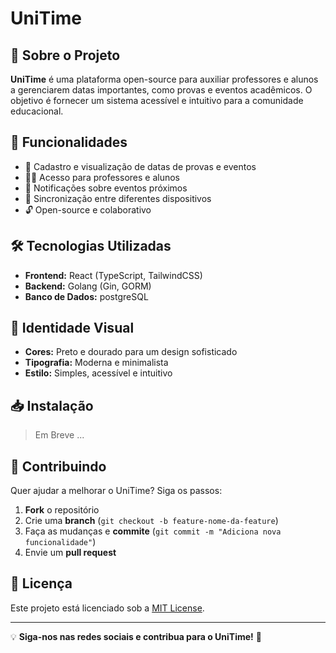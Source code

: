 # UniTime

## 📌 Sobre o Projeto

**UniTime** é uma plataforma open-source para auxiliar professores e alunos a gerenciarem datas importantes, como provas e eventos acadêmicos. O objetivo é fornecer um sistema acessível e intuitivo para a comunidade educacional.

## 🚀 Funcionalidades

- 📅 Cadastro e visualização de datas de provas e eventos
- 👩‍🏫 Acesso para professores e alunos
- 🔔 Notificações sobre eventos próximos
- 🔄 Sincronização entre diferentes dispositivos
- 🔓 Open-source e colaborativo

## 🛠️ Tecnologias Utilizadas

- **Frontend:** React (TypeScript, TailwindCSS)
- **Backend:** Golang (Gin, GORM)  
- **Banco de Dados:** postgreSQL

## 🎨 Identidade Visual

- **Cores:** Preto e dourado para um design sofisticado
- **Tipografia:** Moderna e minimalista
- **Estilo:** Simples, acessível e intuitivo

## 📥 Instalação

> Em Breve ...
<!-- ```bash
git clone https://github.com/seu-usuario/unitime.git
cd unitime
npm install
npm run dev
``` -->

## 🤝 Contribuindo

Quer ajudar a melhorar o UniTime? Siga os passos:
1. **Fork** o repositório
2. Crie uma **branch** (`git checkout -b feature-nome-da-feature`)
3. Faça as mudanças e **commite** (`git commit -m "Adiciona nova funcionalidade"`)
4. Envie um **pull request**

## 📜 Licença

Este projeto está licenciado sob a [MIT License](LICENSE).

---

💡 **Siga-nos nas redes sociais e contribua para o UniTime!** 🚀
